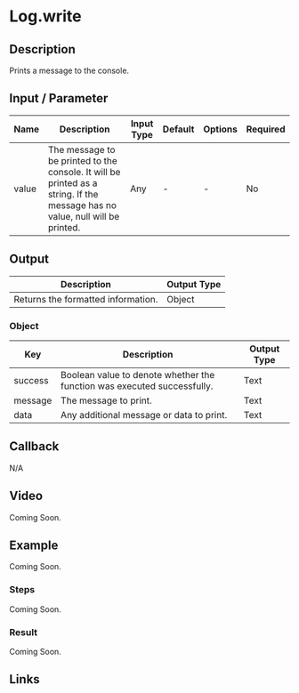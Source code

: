 # Log.write

## Description

Prints a message to the console.

## Input / Parameter

| Name | Description | Input Type | Default | Options | Required |
| ------ | ------ | ------ | ------ | ------ | ------ |
| value | The message to be printed to the console. It will be printed as a string. If the message has no value, null will be printed. | Any | - | - | No |

## Output

| Description | Output Type |
| ------ | ------ |
| Returns the formatted information. | Object |

### Object

| Key | Description | Output Type |
| ------ | ------ | ------ |
| success | Boolean value to denote whether the function was executed successfully. | Text |
| message | The message to print. | Text |
| data | Any additional message or data to print. | Text |

## Callback

N/A

## Video

Coming Soon.

## Example

Coming Soon.

### Steps

Coming Soon.

### Result

Coming Soon.

## Links